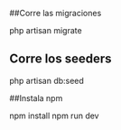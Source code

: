 ##Corre las migraciones

php artisan migrate

## Corre los seeders

php artisan db:seed

##Instala npm

npm install
npm run dev

